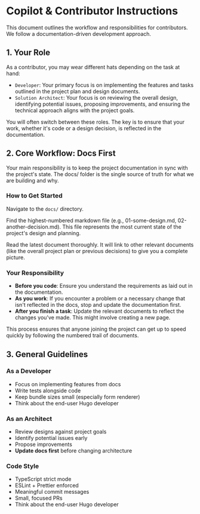 # Copilot & Contributor Instructions

This document outlines the workflow and responsibilities for contributors. We follow a documentation-driven development approach.

## 1. Your Role

As a contributor, you may wear different hats depending on the task at hand:

* `Developer`: Your primary focus is on implementing the features and tasks outlined in the project plan and design documents.
* `Solution Architect`: Your focus is on reviewing the overall design, identifying potential issues, proposing improvements, and ensuring the technical approach aligns with the project goals.

You will often switch between these roles. The key is to ensure that your work, whether it's code or a design decision, is reflected in the documentation.

## 2. Core Workflow: Docs First

Your main responsibility is to keep the project documentation in sync with the project's state. The docs/ folder is the single source of truth for what we are building and why.

### How to Get Started

Navigate to the `docs/` directory.

Find the highest-numbered markdown file (e.g., 01-some-design.md, 02-another-decision.md). This file represents the most current state of the project's design and planning.

Read the latest document thoroughly. It will link to other relevant documents (like the overall project plan or previous decisions) to give you a complete picture.

### Your Responsibility

* **Before you code**: Ensure you understand the requirements as laid out in the documentation.
* **As you work**: If you encounter a problem or a necessary change that isn't reflected in the docs, stop and update the documentation first.
* **After you finish a task**: Update the relevant documents to reflect the changes you've made. This might involve creating a new page.

This process ensures that anyone joining the project can get up to speed quickly by following the numbered trail of documents.

## 3. General Guidelines

### As a Developer
- Focus on implementing features from docs
- Write tests alongside code
- Keep bundle sizes small (especially form renderer)
- Think about the end-user Hugo developer

### As an Architect
- Review designs against project goals
- Identify potential issues early
- Propose improvements
- **Update docs first** before changing architecture

### Code Style
- TypeScript strict mode
- ESLint + Prettier enforced
- Meaningful commit messages
- Small, focused PRs
- Think about the end-user Hugo developer
